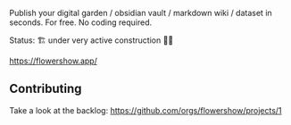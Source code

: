 Publish your digital garden / obsidian vault / markdown wiki / dataset in seconds. For free. No coding required.

Status: 🏗️ under very active construction 👷‍♀️

https://flowershow.app/

## Contributing

Take a look at the backlog: https://github.com/orgs/flowershow/projects/1
